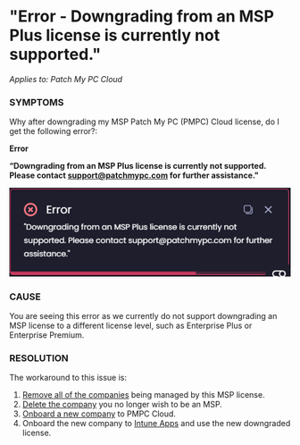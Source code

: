# "Error - Downgrading from an MSP Plus license is currently not supported."

_Applies to: Patch My PC Cloud_

### SYMPTOMS

Why after downgrading my MSP Patch My PC (PMPC) Cloud license, do I get the following error?:

**Error**

**“Downgrading from an MSP Plus license is currently not supported. Please contact support@patchmypc.com for further assistance."**

![Error "Downgrading from an MSP Plus license is currently not supported. Please contact support@patchmypc.com for further assistance."](/_images/image-(2703).png "Error “Downgrading from an MSP Plus license is currently not supported. Please contact support@patchmypc.com for further assistance.&#x22;")

### CAUSE

You are seeing this error as we currently do not support downgrading an MSP license to a different license level, such as Enterprise Plus or Enterprise Premium.

### RESOLUTION

The workaround to this issue is:

1. [Remove all of the companies](../../managed-service-provider/managed-service-provider-administration/manage-msp-companies/remove-a-company-from-being-managed-cloud-msp.md) being managed by this MSP license.
2. [Delete the company](../../cloud-administration/manage-your-cloud-company/delete-your-cloud-company.md) you no longer wish to be an MSP.
3. [Onboard a new company](../../onboard-to-cloud.md) to PMPC Cloud.
4. Onboard the new company to [Intune Apps](../../intune-apps/onboard-to-intune-apps/) and use the new downgraded license.